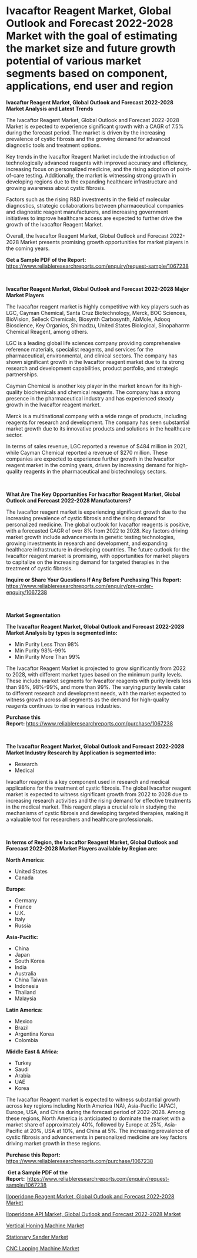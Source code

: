 <p><h1>Ivacaftor Reagent Market, Global Outlook and Forecast 2022-2028 Market with the goal of estimating the market size and future growth potential of various market segments based on component, applications, end user and region</h1></p><p><strong>Ivacaftor Reagent Market, Global Outlook and Forecast 2022-2028 Market Analysis and Latest Trends</strong></p>
<p><p>The Ivacaftor Reagent Market, Global Outlook and Forecast 2022-2028 Market is expected to experience significant growth with a CAGR of 7.5% during the forecast period. The market is driven by the increasing prevalence of cystic fibrosis and the growing demand for advanced diagnostic tools and treatment options. </p><p>Key trends in the Ivacaftor Reagent Market include the introduction of technologically advanced reagents with improved accuracy and efficiency, increasing focus on personalized medicine, and the rising adoption of point-of-care testing. Additionally, the market is witnessing strong growth in developing regions due to the expanding healthcare infrastructure and growing awareness about cystic fibrosis.</p><p>Factors such as the rising R&D investments in the field of molecular diagnostics, strategic collaborations between pharmaceutical companies and diagnostic reagent manufacturers, and increasing government initiatives to improve healthcare access are expected to further drive the growth of the Ivacaftor Reagent Market.</p><p>Overall, the Ivacaftor Reagent Market, Global Outlook and Forecast 2022-2028 Market presents promising growth opportunities for market players in the coming years.</p></p>
<p><strong>Get a Sample PDF of the Report:&nbsp;</strong> <a href="https://www.reliableresearchreports.com/enquiry/request-sample/1067238">https://www.reliableresearchreports.com/enquiry/request-sample/1067238</a></p>
<p>&nbsp;</p>
<p><strong>Ivacaftor Reagent Market, Global Outlook and Forecast 2022-2028 Major Market Players</strong></p>
<p><p>The Ivacaftor reagent market is highly competitive with key players such as LGC, Cayman Chemical, Santa Cruz Biotechnology, Merck, BOC Sciences, BioVision, Selleck Chemicals, Biosynth Carbosynth, AbMole, Adooq Bioscience, Key Organics, Shimadzu, United States Biological, Sinopaharrm Chemical Reagent, among others.</p><p>LGC is a leading global life sciences company providing comprehensive reference materials, specialist reagents, and services for the pharmaceutical, environmental, and clinical sectors. The company has shown significant growth in the Ivacaftor reagent market due to its strong research and development capabilities, product portfolio, and strategic partnerships.</p><p>Cayman Chemical is another key player in the market known for its high-quality biochemicals and chemical reagents. The company has a strong presence in the pharmaceutical industry and has experienced steady growth in the Ivacaftor reagent market.</p><p>Merck is a multinational company with a wide range of products, including reagents for research and development. The company has seen substantial market growth due to its innovative products and solutions in the healthcare sector.</p><p>In terms of sales revenue, LGC reported a revenue of $484 million in 2021, while Cayman Chemical reported a revenue of $270 million. These companies are expected to experience further growth in the Ivacaftor reagent market in the coming years, driven by increasing demand for high-quality reagents in the pharmaceutical and biotechnology sectors.</p></p>
<p>&nbsp;</p>
<p><strong>What Are The Key Opportunities For Ivacaftor Reagent Market, Global Outlook and Forecast 2022-2028 Manufacturers?</strong></p>
<p><p>The Ivacaftor reagent market is experiencing significant growth due to the increasing prevalence of cystic fibrosis and the rising demand for personalized medicine. The global outlook for Ivacaftor reagents is positive, with a forecasted CAGR of over 8% from 2022 to 2028. Key factors driving market growth include advancements in genetic testing technologies, growing investments in research and development, and expanding healthcare infrastructure in developing countries. The future outlook for the Ivacaftor reagent market is promising, with opportunities for market players to capitalize on the increasing demand for targeted therapies in the treatment of cystic fibrosis.</p></p>
<p><strong>Inquire or Share Your Questions If Any Before Purchasing This Report:</strong> <a href="https://www.reliableresearchreports.com/enquiry/pre-order-enquiry/1067238">https://www.reliableresearchreports.com/enquiry/pre-order-enquiry/1067238</a></p>
<p>&nbsp;</p>
<p><strong>Market Segmentation</strong></p>
<p><strong>The Ivacaftor Reagent Market, Global Outlook and Forecast 2022-2028 Market Analysis by types is segmented into:</strong></p>
<p><ul><li>Min Purity Less Than 98%</li><li>Min Purity 98%-99%</li><li>Min Purity More Than 99%</li></ul></p>
<p><p>The Ivacaftor Reagent Market is projected to grow significantly from 2022 to 2028, with different market types based on the minimum purity levels. These include market segments for Ivacaftor reagents with purity levels less than 98%, 98%-99%, and more than 99%. The varying purity levels cater to different research and development needs, with the market expected to witness growth across all segments as the demand for high-quality reagents continues to rise in various industries.</p></p>
<p><strong>Purchase this Report:&nbsp;</strong><a href="https://www.reliableresearchreports.com/purchase/1067238">https://www.reliableresearchreports.com/purchase/1067238</a></p>
<p>&nbsp;</p>
<p><strong>The Ivacaftor Reagent Market, Global Outlook and Forecast 2022-2028 Market Industry Research by Application is segmented into:</strong></p>
<p><ul><li>Research</li><li>Medical</li></ul></p>
<p><p>Ivacaftor reagent is a key component used in research and medical applications for the treatment of cystic fibrosis. The global Ivacaftor reagent market is expected to witness significant growth from 2022 to 2028 due to increasing research activities and the rising demand for effective treatments in the medical market. This reagent plays a crucial role in studying the mechanisms of cystic fibrosis and developing targeted therapies, making it a valuable tool for researchers and healthcare professionals.</p></p>
<p>&nbsp;</p>
<p><strong>In terms of Region, the Ivacaftor Reagent Market, Global Outlook and Forecast 2022-2028 Market Players available by Region are:</strong></p>
<p>
    <p> <strong> North America: </strong>
        <ul>
            <li>United States</li>
            <li>Canada</li>
        </ul>
        </p> 
    <p> <strong> Europe: </strong>
        <ul>
            <li>Germany</li>
            <li>France</li>
            <li>U.K.</li>
            <li>Italy</li>
            <li>Russia</li>
        </ul>
        </p> 
    <p> <strong> Asia-Pacific: </strong>
        <ul>
            <li>China</li>
            <li>Japan</li>
            <li>South Korea</li>
            <li>India</li>
            <li>Australia</li>
            <li>China Taiwan</li>
            <li>Indonesia</li>
            <li>Thailand</li>
            <li>Malaysia</li>
        </ul>
        </p> 
    <p> <strong> Latin America: </strong>
        <ul>
            <li>Mexico</li>
            <li>Brazil</li>
            <li>Argentina Korea</li>
            <li>Colombia</li>
        </ul>
        </p> 
    <p> <strong> Middle East & Africa: </strong>
        <ul>
            <li>Turkey</li>
            <li>Saudi</li>
            <li>Arabia</li>
            <li>UAE</li>
            <li>Korea</li>
        </ul>
    </p>
    </p>
<p><p>The Ivacaftor Reagent market is expected to witness substantial growth across key regions including North America (NA), Asia-Pacific (APAC), Europe, USA, and China during the forecast period of 2022-2028. Among these regions, North America is anticipated to dominate the market with a market share of approximately 40%, followed by Europe at 25%, Asia-Pacific at 20%, USA at 10%, and China at 5%. The increasing prevalence of cystic fibrosis and advancements in personalized medicine are key factors driving market growth in these regions.</p></p>
<p><strong>Purchase this Report: </strong><a href="https://www.reliableresearchreports.com/purchase/1067238">https://www.reliableresearchreports.com/purchase/1067238</a></p>
<p>&nbsp;<strong>Get a Sample PDF of the Report:&nbsp;&nbsp;</strong><a href="https://www.reliableresearchreports.com/enquiry/request-sample/1067238">https://www.reliableresearchreports.com/enquiry/request-sample/1067238</a></p>
<p><strong></strong></p>
<p><p><a href="https://github.com/kufem1/Market-Research-Report-List-1/blob/main/iloperidone-reagent-market-global-outlook-and-forecast-2022-2028-market.md">Iloperidone Reagent Market, Global Outlook and Forecast 2022-2028 Market</a></p><p><a href="https://github.com/singletonthaxterkelliehr2df/Market-Research-Report-List-1/blob/main/iloperidone-api-market-global-outlook-and-forecast-2022-2028-market.md">Iloperidone API Market, Global Outlook and Forecast 2022-2028 Market</a></p><p><a href="https://medium.com/@marcoshoppe2023/vertical-honing-machine-market-insight-market-trends-growth-forecasted-from-2024-to-2031-71c84cecbd0b">Vertical Honing Machine Market</a></p><p><a href="https://medium.com/@evertkohler82/stationary-sander-market-analysis-and-sze-forecasted-for-period-from-2024-to-2031-f80762223749">Stationary Sander Market</a></p><p><a href="https://medium.com/@marcoshoppe2023/cnc-lapping-machine-market-trends-forecast-and-competitive-analysis-to-2031-66f7a0b4d217">CNC Lapping Machine Market</a></p></p>